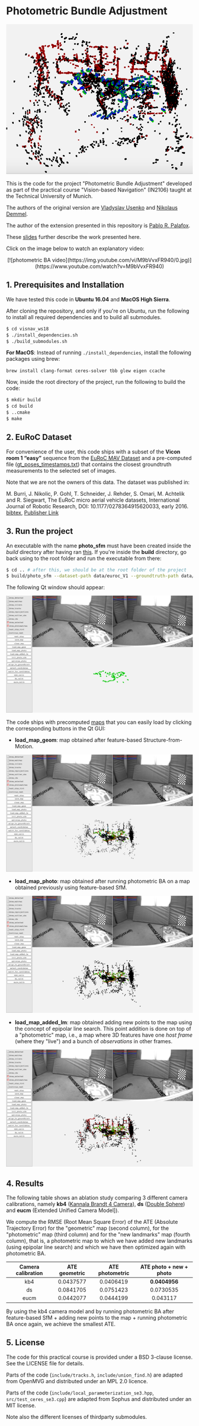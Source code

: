 # Photometric Bundle Adjustment

<p align="center">
	<img src="/assets/images/photo.gif" alt="photo_gif" width="600">	
</p>

This is the code for the project "Photometric Bundle Adjustment" developed as part of the practical course "Vision-based Navigation" (IN2106) taught at the Technical University of Munich.

The authors of the original version are [Vladyslav Usenko](https://vision.in.tum.de/members/usenko) and [Nikolaus Demmel](https://vision.in.tum.de/members/demmeln).

The author of the extension presented in this repository is [Pablo R. Palafox](https://pablorpalafox.github.io/).

These [slides](/assets/pdfs/photometricBA_pablo.pdf) further describe the work presented here.

Click on the image below to watch an explanatory video:
<p align="center">
	[![photometric BA video](https://img.youtube.com/vi/M9bVvxFR940/0.jpg)](https://www.youtube.com/watch?v=M9bVvxFR940)
</p>

## 1. Prerequisites and Installation

We have tested this code in **Ubuntu 16.04** and **MacOS High Sierra**.

After cloning the repository, and only if you're on Ubuntu, run the following to install all required dependencies and to build all submodules. 

```bash
$ cd visnav_ws18
$ ./install_dependencies.sh
$ ./build_submodules.sh
```

**For MacOS**: Instead of running `./install_dependencies`, install the following packages using brew:

`brew install clang-format ceres-solver tbb glew eigen ccache`

Now, inside the root directory of the project, run the following to build the code:

<a name="build"></a>
```bash
$ mkdir build
$ cd build
$ ..cmake
$ make
```


## 2. EuRoC Dataset

For convenience of the user, this code ships with a subset of the __Vicon room 1 “easy”__ sequence from the [EuRoC MAV Dataset](https://projects.asl.ethz.ch/datasets/doku.php?id=kmavvisualinertialdatasets) and a pre-computed file ([gt_poses_timestamps.txt](data/mav0/state_groundtruth_estimate0/gt_poses_timestamps.txt)) that contains the closest groundtruth measurements to the selected set of images.

Note that we are not the owners of this data. The dataset was published in:

M. Burri, J. Nikolic, P. Gohl, T. Schneider, J. Rehder, S. Omari, M. Achtelik and R. Siegwart, The EuRoC micro aerial vehicle datasets, International Journal of Robotic Research, DOI: 10.1177/0278364915620033, early 2016. [bibtex](https://projects.asl.ethz.ch/datasets/doku.php?id=bibtex:euroc_datasets), [Publisher Link](https://journals.sagepub.com/doi/abs/10.1177/0278364915620033)


## 3. Run the project

An executable with the name **photo_sfm** must have been created inside the *build* directory after having ran [this](#build). If you're inside the **build** directory, go back using to the root folder and run the executable from there:

```bash
$ cd .. # after this, we should be at the root folder of the project
$ build/photo_sfm --dataset-path data/euroc_V1 --groundtruth-path data/mav0
```

The following Qt window should appear:

<p align="center">
	<img src="/assets/images/clear.png">	
</p>

The code ships with precomputed [maps](maps) that you can easily load by clicking the corresponding buttons in the Qt GUI:

- **load_map_geom**: map obtained after feature-based Structure-from-Motion.

<p align="center">
	<img src="/assets/images/geom.png">	
</p>

- **load_map_photo**: map obtained after running photometric BA on a map obtained previously using feature-based SfM.

<p align="center">
	<img src="/assets/images/photo.png">	
</p>

- **load_map_added_lm**: map obtained adding new points to the map using the concept of epipolar line search. This point addition is done on top of a "photometric" map, i.e., a map where 3D features have one _host frame_ (where they "live") and a bunch of _observations_ in other frames.

<p align="center">
	<img src="/assets/images/photolm.png">	
</p>

## 4. Results

The following table shows an ablation study comparing 3 different camera calibrations, namely **kb4** ([Kannala Brandt 4 Camera](http://www.ee.oulu.fi/mvg/files/pdf/pdf_697.pdf)), **ds** ([Double Sphere](https://vision.in.tum.de/research/vslam/double-sphere)) and **eucm** (Extended Unified Camera Model]). 

We compute the RMSE (Root Mean Square Error) of the ATE (Absolute Trajectory Error) for the "geometric" map (second column), for the "photometric" map (third column) and for the "new landmarks" map (fourth column), that is, a photometric map to which we have added new landmarks (using epipolar line search) and which we have then optimized again with photometric BA.

<center>

| Camera calibration | ATE geometric | ATE photometric | ATE photo + new + photo |
|:------------------:|:-------------:|:---------------:|:-----------------------:|
|         kb4        |   0.0437577   |    0.0406419    |        **0.0404956**        |
|         ds         |   0.0841705   |    0.0751423    |        0.0730535        |
|        eucm        |   0.0442077   |    0.0444199    |         0.043117        |

</center>

By using the kb4 camera model and by running photometric BA after feature-based SfM + adding new points to the map + running photometric BA once again, we achieve the smallest ATE. 



## 5. License

The code for this practical course is provided under a BSD 3-clause license. See the LICENSE file for details.

Parts of the code (`include/tracks.h`, `include/union_find.h`) are adapted from OpenMVG and distributed under an MPL 2.0 licence.

Parts of the code (`include/local_parameterization_se3.hpp`, `src/test_ceres_se3.cpp`) are adapted from Sophus and distributed under an MIT license.

Note also the different licenses of thirdparty submodules.
